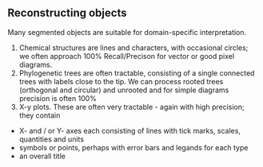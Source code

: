 ## **Reconstructing objects**
Many segmented objects are suitable for domain-specific interpretation. 
 1. Chemical structures are lines and characters, with occasional circles; we often approach 100% Recall/Precison for vector or good pixel diagrams. 
 2. Phylogenetic trees are often tractable, consisting of a single connected trees with labels close to the tip. We can process rooted trees (orthogonal and circular) and unrooted and for simple diagrams precision is often 100%
 3. X-y plots. These are often very tractable - again with high precision; they contain
  *  X- and / or Y- axes each consisting of lines with tick marks, scales, quantities and units
  *  symbols or points, perhaps with error bars and legands for each type
  * an overall title
